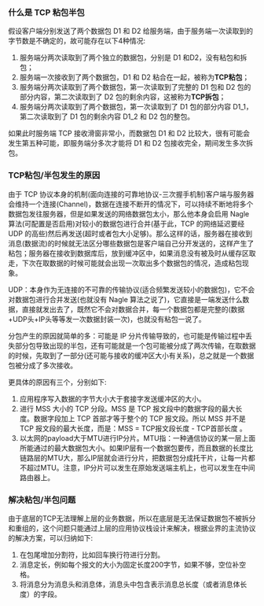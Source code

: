 
### 什么是 TCP 粘包半包

假设客户端分别发送了两个数据包 D1 和 D2 给服务端，由于服务端一次读取到的字节数是不确定的，故可能存在以下4种情况:
1. 服务端分两次读取到了两个独立的数据包，分别是 D1 和D2，没有粘包和拆包；
2. 服务端一次接收到了两个数据包，D1 和 D2 粘合在一起，被称为**TCP粘包**；
3. 服务端分两次读取到了两个数据包，第一次读取到了完整的 D1 包和 D2 包的部分内容，第二次读取到了 D2 包的剩余内容，这被称为**TCP拆包**；
4. 服务端分两次读取到了两个数据包，第一次读取到了 D1 包的部分内容 D1_1，第二次读取到了 D1 包的剩余内容 D1_2 和 D2 包的整包。

如果此时服务端 TCP 接收滑窗非常小，而数据包 D1 和 D2 比较大，很有可能会发生第五种可能，即服务端分多次才能将 D1 和 D2 包接收完全，期间发生多次拆包。


### TCP粘包/半包发生的原因

由于 TCP 协议本身的机制(面向连接的可靠地协议-三次握手机制)客户端与服务器会维持一个连接(Channel)，数据在连接不断开的情况下，可以持续不断地将多个数据包发往服务器，但是如果发送的网络数据包太小，那么他本身会启用 Nagle 算法(可配置是否启用)对较小的数据包进行合并(基于此，TCP 的网络延迟要经 UDP 的高些)然后再发送(超时或者包大小足够)。那么这样的话，服务器在接收到消息(数据流)的时候就无法区分哪些数据包是客户端自己分开发送的，这样产生了粘包；服务器在接收到数据库后，放到缓冲区中，如果消息没有被及时从缓存区取走，下次在取数据的时候可能就会出现一次取出多个数据包的情况，造成粘包现象。

UDP：本身作为无连接的不可靠的传输协议(适合频繁发送较小的数据包)，它不会对数据包进行合并发送(也就没有 Nagle 算法之说了)，它直接是一端发送什么数据，直接就发出去了，既然它不会对数据合并，每一个数据包都是完整的(数据+UDP头+IP头等等发一次数据封装一次)，也就没有粘包一说了。

分包产生的原因就简单的多：可能是 IP 分片传输导致的，也可能是传输过程中丢失部分包导致出现的半包，还有可能就是一个包可能被分成了两次传输，在取数据的时候，先取到了一部分(还可能与接收的缓冲区大小有关系)，总之就是一个数据包被分成了多次接收。

更具体的原因有三个，分别如下:
1. 应用程序写入数据的字节大小大于套接字发送缓冲区的大小。
2. 进行 MSS 大小的 TCP 分段。MSS 是 TCP 报文段中的数据字段的最大长度。数据字段加上 TCP 首部才等于整个的 TCP 报文段。所以 MSS 并不是 TCP 报文段的最大长度，而是：MSS = TCP报文段长度 - TCP首部长度 。
3. 以太网的payload大于MTU进行IP分片。MTU指：一种通信协议的某一层上面所能通过的最大数据包大小。如果IP层有一个数据包要传，而且数据的长度比链路层的MTU大，那么IP层就会进行分片，把数据包分成托干片，让每一片都不超过MTU。注意，IP分片可以发生在原始发送端主机上，也可以发生在中间路由器上。


### 解决粘包/半包问题

由于底层的TCP无法理解上层的业务数据，所以在底层是无法保证数据包不被拆分和重组的，这个问题只能通过上层的应用协议栈设计来解决，根据业界的主流协议的解决方案，可以归纳如下:
1. 在包尾增加分割符，比如回车换行符进行分割。
2. 消息定长，例如每个报文的大小为固定长度200字节，如果不够，空位补空格。
3. 将消息分为消息头和消息体，消息头中包含表示消息总长度（或者消息体长度）的字段。
